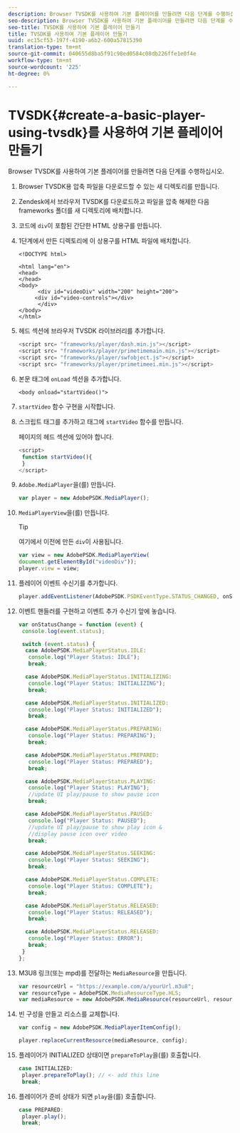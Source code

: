 ```yaml
---
description: Browser TVSDK를 사용하여 기본 플레이어를 만들려면 다음 단계를 수행하십시오.
seo-description: Browser TVSDK를 사용하여 기본 플레이어를 만들려면 다음 단계를 수행하십시오.
seo-title: TVSDK를 사용하여 기본 플레이어 만들기
title: TVSDK를 사용하여 기본 플레이어 만들기
uuid: ec15cf53-197f-4190-a6b2-600a57815390
translation-type: tm+mt
source-git-commit: 040655d8ba5f91c98ed0584c08db226ffe1e0f4e
workflow-type: tm+mt
source-wordcount: '225'
ht-degree: 0%

---
```



# TVSDK{#create-a-basic-player-using-tvsdk}를 사용하여 기본 플레이어 만들기

Browser TVSDK를 사용하여 기본 플레이어를 만들려면 다음 단계를 수행하십시오.

1. Browser TVSDK용 압축 파일을 다운로드할 수 있는 새 디렉토리를 만듭니다.
1. Zendesk에서 브라우저 TVSDK를 다운로드하고 파일을 압축 해제한 다음 frameworks 폴더를 새 디렉토리에 배치합니다.
1. 코드에 `div`이 포함된 간단한 HTML 상용구를 만듭니다.
1. 1단계에서 만든 디렉토리에 이 상용구를 HTML 파일에 배치합니다.

   ```
   <!DOCTYPE html> 
   
   <html lang="en"> 
   <head> 
   </head> 
   <body> 
         <div id="videoDiv" width="200" height="200"> 
        <div id="video-controls"></div> 
         </div> 
   </body> 
   </html>
   ```

1. 헤드 섹션에 브라우저 TVSDK 라이브러리를 추가합니다.

   ```js
   <script src= "frameworks/player/dash.min.js"></script> 
   <script src= "frameworks/player/primetimemain.min.js"></script> 
   <script src= "frameworks/player/swfobject.js"></script> 
   <script src= "frameworks/player/primetimeei.min.js"></script>
   ```

1. 본문 태그에 `onLoad` 섹션을 추가합니다.

   ```
   <body onload="startVideo()">
   ```

1. `startVideo` 함수 구현을 시작합니다.
1. 스크립트 태그를 추가하고 태그에 `startVideo` 함수를 만듭니다.

   페이지의 헤드 섹션에 있어야 합니다.

   ```js
   <script> 
    function startVideo(){ 
    } 
   </script>
   ```

1. `Adobe.MediaPlayer`을(를) 만듭니다.

   ```js
   var player = new AdobePSDK.MediaPlayer();
   ```

1. `MediaPlayerView`을(를) 만듭니다.

   >[!TIP]
   >
   >여기에서 이전에 만든 `div`이 사용됩니다.

   ```js
   var view = new AdobePSDK.MediaPlayerView( 
   document.getElementById("videoDiv")); 
   player.view = view;
   ```

1. 플레이어 이벤트 수신기를 추가합니다.

   ```js
   player.addEventListener(AdobePSDK.PSDKEventType.STATUS_CHANGED, onStatusChange);
   ```

1. 이벤트 핸들러를 구현하고 이벤트 추가 수신기 앞에 놓습니다.

   ```js
   var onStatusChange = function (event) { 
    console.log(event.status); 
   
    switch (event.status) { 
     case AdobePSDK.MediaPlayerStatus.IDLE: 
      console.log("Player Status: IDLE"); 
      break; 
   
     case AdobePSDK.MediaPlayerStatus.INITIALIZING: 
      console.log("Player Status: INITIALIZING"); 
      break; 
   
     case AdobePSDK.MediaPlayerStatus.INITIALIZED: 
      console.log("Player Status: INITIALIZED"); 
      break; 
   
     case AdobePSDK.MediaPlayerStatus.PREPARING: 
      console.log("Player Status: PREPARING"); 
      break; 
   
     case AdobePSDK.MediaPlayerStatus.PREPARED: 
      console.log("Player Status: PREPARED"); 
      break; 
   
     case AdobePSDK.MediaPlayerStatus.PLAYING: 
      console.log("Player Status: PLAYING"); 
      //update UI play/pause to show pause icon 
      break; 
   
     case AdobePSDK.MediaPlayerStatus.PAUSED: 
      console.log("Player Status: PAUSED"); 
      //update UI play/pause to show play icon & 
      //display pause icon over video 
      break; 
   
     case AdobePSDK.MediaPlayerStatus.SEEKING: 
      console.log("Player Status: SEEKING"); 
      break; 
   
     case AdobePSDK.MediaPlayerStatus.COMPLETE: 
      console.log("Player Status: COMPLETE"); 
      break; 
   
     case AdobePSDK.MediaPlayerStatus.RELEASED: 
      console.log("Player Status: RELEASED"); 
      break; 
   
     case AdobePSDK.MediaPlayerStatus.RELEASED: 
      console.log("Player Status: ERROR"); 
      break; 
    } 
   }; 
   ```

1. M3U8 링크(또는 mpd)를 전달하는 `MediaResource`을 만듭니다.

   ```js
   var resourceUrl = "https://example.com/a/yourUrl.m3u8"; 
   var resourceType = AdobePSDK.MediaResourceType.HLS; 
   var mediaResource = new AdobePSDK.MediaResource(resourceUrl, resourceType, null, false);
   ```

1. 빈 구성을 만들고 리소스를 교체합니다.

   ```js
   var config = new AdobePSDK.MediaPlayerItemConfig(); 
   
   player.replaceCurrentResource(mediaResource, config);
   ```

1. 플레이어가 INITIALIZED 상태이면 `prepareToPlay`을(를) 호출합니다.

   ```js
   case INITIALIZED: 
    player.prepareToPlay(); // <- add this line 
    break;
   ```

1. 플레이어가 준비 상태가 되면 `play`을(를) 호출합니다.

   ```js
   case PREPARED: 
    player.play(); 
    break;
   ```


